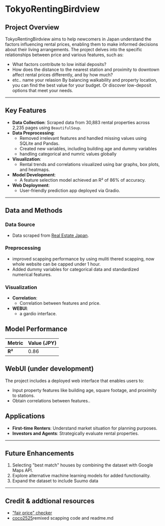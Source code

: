 # TokyoRentingBirdview


## Project Overview

TokyoRentingBirdview aims to help newcomers in Japan understand the factors influencing rental prices, enabling them to make informed decisions about their living arrangements. The project delves into the specific relationships between price and various features, such as:
 - What factors contribute to low initial deposits?
 - How does the distance to the nearest station and proximity to downtown affect rental prices differently, and by how much?
 - etc.. name your relasion
By balancing walkability and property location, you can find the best value for your budget. Or discover low-deposit options that meet your needs.

---

## Key Features
- **Data Collection**: Scraped data from 30,883 rental properties across 2,235 pages using `BeautifulSoup`.
- **Data Preprocessing**:
  - Removed irrelevant features and handled missing values using SQLite and Pandas.
  - Created new variables, including building age and dummy variables
  - handling categorical and numric values globally
- **Visualization**:
  - Rental trends and correlations visualized using bar graphs, box plots, and heatmaps.
- **Model Development**:
  - A feature selection model achieved an R² of 86% of accuracy.
- **Web Deployment**:
  - User-friendly prediction app deployed via Gradio.

---

## Data and Methods

### Data Source
- Data scraped from [Real Estate Japan](https://realestate.co.jp/en/rent).

### Preprocessing
- improved scapping performance by using muliti thered scapping, now whole website can be capped under 1 hour.
- Added dummy variables for categorical data and standardized numerical features.

### Visualization
- **Correlation**:
  - Correlation between features and price.
- **WEBUI**:
  - a gardio interface.


## Model Performance
| Metric       | Value (JPY) |
|--------------|-------------|
| **R²**       | 0.86        |



## WebUI (under development)
The project includes a deployed web interface that enables users to:
- Input property features like building age, square footage, and proximity to stations.
- Obtain correlations between features..

## Applications
- **First-time Renters**: Understand market situation for planning purposes.
- **Investors and Agents**: Strategically evaluate rental properties.


---

## Future Enhancements
1. Selecting "best match" houses by combining the dataset with Google Maps API.
2. Explore alternative machine learning models for added functionality.
3. Expand the dataset to include Suumo data


---

## Credit & addtional resources

- ["fair price" checker](https://www.landandhome.co.jp/rent/price_checker/)
- [coco2525](https://github.com/coco2525)remixed scapping code and readme.md
